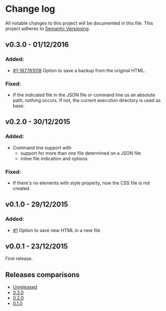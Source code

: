 Change log
==========
All notable changes to this project will be documented in this file.
This project adheres to [Semantic Versioning](http://semver.org/).

## v0.3.0 - 01/12/2016
### Added:
* [#1-167761018](https://github.com/gabrieljmj/digestioncss.js/pull/1#issuecomment-167761018) Option to save a backup from the original HTML.

### Fixed:
* If the indicated file in the JSON file or command line us an absolute path, nothing occurs. If not, the current execution directory is used as base.

## v0.2.0 - 30/12/2015
### Added:
* Command line support with
  * support for more than one file determined on a JSON file
  * inline file indication and options

### Fixed:
* If there's no elements with style property, now the CSS file is not created.

## v0.1.0 - 29/12/2015
### Added:
* [#1](https://github.com/gabrieljmj/digestioncss.js/pull/1) Option to save new HTML in a new file

## v0.0.1 - 23/12/2015
First release.

## Releases comparisons
* [Unreleased](https://github.com/gabrieljmj/digestioncss.js/compare/v0.3.0...HEAD)
* [0.3.0](https://github.com/gabrieljmj/digestioncss.js/compare/v0.2.0...v0.3.0)
* [0.2.0](https://github.com/gabrieljmj/digestioncss.js/compare/v0.1.0...v0.2.0)
* [0.1.0](https://github.com/gabrieljmj/digestioncss.js/compare/v0.0.1...v0.1.0)
